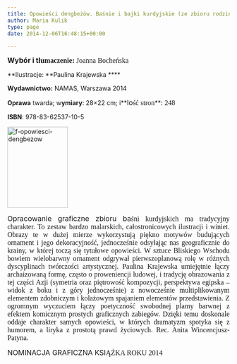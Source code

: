 ```yaml
---
title: Opowieści dengbeżów. Baśnie i bajki kurdyjskie (ze zbioru rodziny Calîl)
author: Maria Kulik
type: page
date: 2014-12-06T16:48:15+00:00

---
```

**<span style="font-size: medium;">Wybór i t</span><span style="font-family: Calibri; font-size: medium;"><span style="font-family: Calibri; font-size: medium;"><span lang="P">łumaczenie: </span></span></span>**<span style="font-family: Calibri; font-size: medium;"><span style="font-family: Calibri; font-size: medium;">Joanna Bocheńska</span></span>

**Ilustracje: **Paulina Krajewska ****

**Wydawnictwo:** NAMAS, Warszawa 2014

**Oprawa** twarda; w**ymiary**: 28&#215;22 cm; i**<span style="font-size: medium;">lo</span><span style="font-family: Calibri; font-size: medium;"><span style="font-family: Calibri; font-size: medium;"><span lang="P">ść stron</span></span></span>**<span style="font-family: Calibri; font-size: medium;"><span style="font-family: Calibri; font-size: medium;">: 248</span></span>

**ISBN**: 978-83-62537-10-5

<img class="alignnone size-full wp-image-2999" src="http://www.ibby.pl/wp-content/uploads/2016/04/f-opowiesci-dengbezow.jpg" alt="f-opowiesci-dengbezow" width="137" height="184" srcset="http://www.ibby.pl/wp-content/uploads/2016/04/f-opowiesci-dengbezow.jpg 137w, http://www.ibby.pl/wp-content/uploads/2016/04/f-opowiesci-dengbezow-74x100.jpg 74w" sizes="(max-width: 137px) 100vw, 137px" />

<p align="JUSTIFY">
  <span style="font-size: medium;">Opracowanie graficzne zbioru ba</span><span style="font-family: Calibri; font-size: medium;"><span style="font-family: Calibri; font-size: medium;"><span lang="P">śni kurdyjskich ma tradycyjny charakter. To zestaw bardzo malarskich, całostronicowych ilustracji i winiet. Obrazy te w dużej mierze wykorzystują piękno motywów budujących ornament i jego dekoracyjność, jednocześnie odsyłając nas geograficznie do krainy, w której toczą się tytułowe opowieści. W sztuce Bliskiego Wschodu bowiem wielobarwny ornament odgrywał pierwszoplanową rolę w różnych dyscyplinach twórczości artystycznej. Paulina Krajewska umiejętnie łączy archaizowaną formę, często o proweniencji ludowej, i tradycję obrazowania z tej części Azji (symetria oraz piętrowość kompozycji, perspektywa egipska – widok z boku i z góry jednocześnie) z nowocześnie multiplikowanym elementem zdobniczym i kolażowym spajaniem elementów przedstawienia. Z ogromnym wyczuciem łączy poetyczność swobodnej plamy barwnej z efektem komicznym prostych graficznych zabiegów. Dzięki temu doskonale oddaje charakter samych opowieści, w których dramatyzm spotyka się z humorem, a liryka z prostotą prawd życiowych. Rec. Anita Wincencjusz-Patyna.</span></span></span>
</p>

<p align="JUSTIFY">
  <span style="font-size: medium;">NOMINACJA GRAFICZNA KSI</span><span style="font-family: Calibri; font-size: medium;"><span style="font-family: Calibri; font-size: medium;"><span lang="P">ĄŻKA ROKU 2014</span></span></span>
</p>

&nbsp;